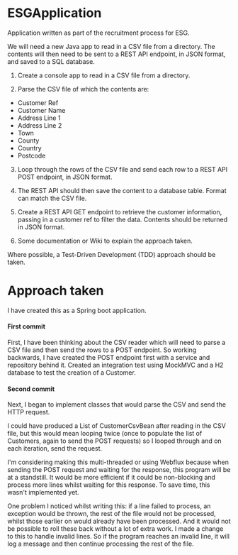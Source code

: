 # ESGApplication
Application written as part of the recruitment process for ESG.

We will need a new Java app to read in a CSV file from a directory. The contents will then need to be sent to a REST API endpoint, in JSON format, and saved to a SQL database.

1. Create a console app to read in a CSV file from a directory.

2. Parse the CSV file of which the contents are:

- Customer Ref
- Customer Name
- Address Line 1
- Address Line 2
- Town
- County
- Country
- Postcode

3. Loop through the rows of the CSV file and send each row to a REST API POST endpoint, in JSON format.

4. The REST API should then save the content to a database table. Format can match the CSV file.

5. Create a REST API GET endpoint to retrieve the customer information, passing in a customer ref to filter the data. Contents should be returned in JSON format.

6. Some documentation or Wiki to explain the approach taken.

Where possible, a Test-Driven Development (TDD) approach should be taken.

# Approach taken

I have created this as a Spring boot application.

#### First commit

First, I have been thinking about the CSV reader which will need to parse a CSV file and then send the rows to a POST endpoint. So working backwards, I have created the POST endpoint first with a service and repository behind it. Created an integration test using MockMVC and a H2 database to test the creation of a Customer.


#### Second commit 

Next, I began to implement classes that would parse the CSV and send the HTTP request.

I could have produced a List of CustomerCsvBean after reading in the CSV file, but this would mean looping twice (once to populate the list of Customers, again to send the POST requests) so I looped through and on each iteration, send the request.

I'm considering making this multi-threaded or using Webflux because when sending the POST request and waiting for the response, this program will be at a standstill. It would be more efficient if it could be non-blocking and process more lines whilst waiting for this response. To save time, this wasn't implemented yet.

One problem I noticed whilst writing this: if a line failed to process, an exception would be thrown, the rest of the file would not be processed, whilst those earlier on would already have been processed. And it would not be possible to roll these back without a lot of extra work.
I made a change to this to handle invalid lines. So if the program reaches an invalid line, it will log a message and then continue processing the rest of the file.


